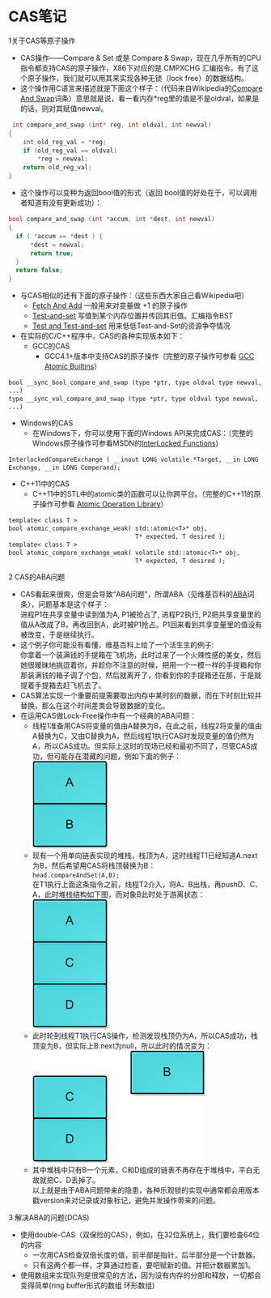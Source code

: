 CAS笔记
====  
1关于CAS等原子操作
 * CAS操作——Compare & Set 或是 Compare & Swap，现在几乎所有的CPU指令都支持CAS的原子操作，X86下对应的是 CMPXCHG 汇编指令。有了这个原子操作，我们就可以用其来实现各种无锁（lock free）的数据结构。
 * 这个操作用C语言来描述就是下面这个样子：（代码来自Wikipedia的[Compare And Swap](https://en.wikipedia.org/wiki/Compare-and-swap)词条）意思就是说，看一看内存*reg里的值是不是oldval，如果是的话，则对其赋值newval。  
```c++
 int compare_and_swap (int* reg, int oldval, int newval)
{
    int old_reg_val = *reg;
    if (old_reg_val == oldval)
        *reg = newval;
    return old_reg_val;
}
```
* 这个操作可以变种为返回bool值的形式（返回 bool值的好处在于，可以调用者知道有没有更新成功）：
```c++
bool compare_and_swap (int *accum, int *dest, int newval)
{
  if ( *accum == *dest ) {
      *dest = newval;
      return true;
  }
  return false;
}
```
* 与CAS相似的还有下面的原子操作：（这些东西大家自己看Wikipedia吧）
  * [Fetch And Add](https://en.wikipedia.org/wiki/Fetch-and-add) 一般用来对变量做 +1 的原子操作
  * [Test-and-set](https://en.wikipedia.org/wiki/Test-and-set) 写值到某个内存位置并传回其旧值。汇编指令BST
  * [Test and Test-and-set](https://en.wikipedia.org/wiki/Test_and_test-and-set) 用来低低Test-and-Set的资源争夺情况
* 在实际的C/C++程序中，CAS的各种实现版本如下：
  * GCC的CAS
    * GCC4.1+版本中支持CAS的原子操作（完整的原子操作可参看 [GCC Atomic Builtins](https://gcc.gnu.org/onlinedocs/gcc-4.1.1/gcc/Atomic-Builtins.html)）
``` 
bool __sync_bool_compare_and_swap (type *ptr, type oldval type newval, ...)
type __sync_val_compare_and_swap (type *ptr, type oldval type newval, ...)
```
  * Windows的CAS
    * 在Windows下，你可以使用下面的Windows API来完成CAS：（完整的Windows原子操作可参看MSDN的[InterLocked Functions](http://msdn.microsoft.com/en-us/library/windows/desktop/ms686360(v=vs.85).aspx#interlocked_functions))
```
InterlockedCompareExchange ( __inout LONG volatile *Target, __in LONG Exchange, __in LONG Comperand);
```
  * C++11中的CAS
    * C++11中的STL中的atomic类的函数可以让你跨平台。（完整的C++11的原子操作可参看 [Atomic Operation Library](http://en.cppreference.com/w/cpp/atomic)）
```
template< class T >
bool atomic_compare_exchange_weak( std::atomic<T>* obj,
                                   T* expected, T desired );
template< class T >
bool atomic_compare_exchange_weak( volatile std::atomic<T>* obj,
                                   T* expected, T desired );
```
2 CAS的ABA问题
* CAS看起来很爽，但是会导致“ABA问题”，所谓ABA（见维基百科的[ABA](https://en.wikipedia.org/wiki/ABA_problem)词条），问题基本是这个样子：  
  进程P1在共享变量中读到值为A, P1被抢占了, 进程P2执行, P2把共享变量里的值从A改成了B，再改回到A，此时被P1抢占。P1回来看到共享变量里的值没有被改变，于是继续执行。
* 这个例子你可能没有看懂，维基百科上给了一个活生生的例子:  
  你拿着一个装满钱的手提箱在飞机场，此时过来了一个火辣性感的美女，然后她很暖昧地挑逗着你，并趁你不注意的时候，把用一个一模一样的手提箱和你那装满钱的箱子调了个包，然后就离开了，你看到你的手提箱还在那，于是就提着手提箱去赶飞机去了。
* CAS算法实现一个重要前提需要取出内存中某时刻的数据，而在下时刻比较并替换，那么在这个时间差类会导致数据的变化。
* 在运用CAS做Lock-Free操作中有一个经典的ABA问题：
  - 线程1准备用CAS将变量的值由A替换为B，在此之前，线程2将变量的值由A替换为C，又由C替换为A，然后线程1执行CAS时发现变量的值仍然为A，所以CAS成功。但实际上这时的现场已经和最初不同了，尽管CAS成功，但可能存在潜藏的问题，例如下面的例子：  
    ![pic](./base_pic/ABA-1.png)  
  - 现有一个用单向链表实现的堆栈，栈顶为A，这时线程T1已经知道A.next为B，然后希望用CAS将栈顶替换为B：  
    `head.compareAndSet(A,B);`  
    在T1执行上面这条指令之前，线程T2介入，将A、B出栈，再pushD、C、A，此时堆栈结构如下图，而对象B此时处于游离状态：  
    ![pic](./base_pic/ABA-2.png)  
  - 此时轮到线程T1执行CAS操作，检测发现栈顶仍为A，所以CAS成功，栈顶变为B，但实际上B.next为null，所以此时的情况变为：  
    ![pic](./base_pic/ABA-3.png)  
  - 其中堆栈中只有B一个元素，C和D组成的链表不再存在于堆栈中，平白无故就把C、D丢掉了。  
    以上就是由于ABA问题带来的隐患，各种乐观锁的实现中通常都会用版本戳version来对记录或对象标记，避免并发操作带来的问题。

3 解决ABA的问题(DCAS)
* 使用double-CAS（双保险的CAS），例如，在32位系统上，我们要检查64位的内容
  * 一次用CAS检查双倍长度的值，前半部是指针，后半部分是一个计数器。
  * 只有这两个都一样，才算通过检查，要吧赋新的值。并把计数器累加1。
* 使用数组来实现队列是很常见的方法，因为没有内存的分部和释放，一切都会变得简单(ring buffer形式的数组 环形数组)